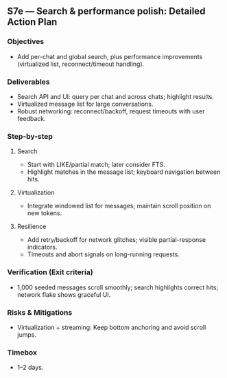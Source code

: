 ## S7e — Search & performance polish: Detailed Action Plan

### Objectives
- Add per-chat and global search, plus performance improvements (virtualized list, reconnect/timeout handling).

### Deliverables
- Search API and UI: query per chat and across chats; highlight results.
- Virtualized message list for large conversations.
- Robust networking: reconnect/backoff, request timeouts with user feedback.

### Step-by-step
1) Search
   - Start with LIKE/partial match; later consider FTS.
   - Highlight matches in the message list; keyboard navigation between hits.

2) Virtualization
   - Integrate windowed list for messages; maintain scroll position on new tokens.

3) Resilience
   - Add retry/backoff for network glitches; visible partial-response indicators.
   - Timeouts and abort signals on long-running requests.

### Verification (Exit criteria)
- 1,000 seeded messages scroll smoothly; search highlights correct hits; network flake shows graceful UI.

### Risks & Mitigations
- Virtualization + streaming: Keep bottom anchoring and avoid scroll jumps.

### Timebox
- 1–2 days.


